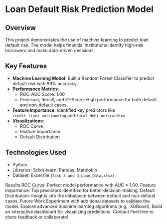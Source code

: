 # Loan Default Risk Prediction Model

## Overview
This project demonstrates the use of machine learning to predict loan default risk. The model helps financial institutions identify high-risk borrowers and make data-driven decisions.

## Key Features
- **Machine Learning Model**: Built a Random Forest Classifier to predict default risk with 99% accuracy.
- **Performance Metrics**:
  - ROC-AUC Score: 1.00
  - Precision, Recall, and F1-Score: High performance for both default and non-default cases.
- **Feature Importance**: Identified key predictors like `credit_lines_outstanding` and `total_debt_outstanding`.
- **Visualizations**: 
  - ROC Curve
  - Feature Importance
  - Default Distribution

## Technologies Used
- Python
- Libraries: Scikit-learn, Pandas, Matplotlib
- Dataset: Excel file (`Task 3 and 4_Loan_Data.xlsx`)

Results
ROC Curve: Perfect model performance with AUC = 1.00.
Feature Importance: Top predictors identified for better decision-making.
Default Distribution: Insights into the imbalance between default and non-default cases.
Future Work
Experiment with additional datasets to validate the model.
Explore advanced machine learning algorithms (e.g., XGBoost).
Build an interactive dashboard for visualizing predictions.
Contact
Feel free to share feedback or collaborate!
